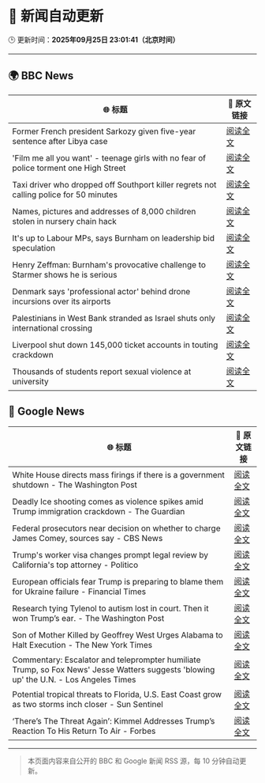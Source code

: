 # 🧠 新闻自动更新

🕒 更新时间：**2025年09月25日 23:01:41（北京时间）**

---

## 🌍 BBC News

| 🌐 标题 | 🔗 原文链接 |
|--------|-------------|
| Former French president Sarkozy given five-year sentence after Libya case | [阅读全文](https://www.bbc.com/news/articles/cp98kepmj9lo?at_medium=RSS&at_campaign=rss) |
| 'Film me all you want' - teenage girls with no fear of police torment one High Street | [阅读全文](https://www.bbc.com/news/articles/c0q751vlxw1o?at_medium=RSS&at_campaign=rss) |
| Taxi driver who dropped off Southport killer regrets not calling police for 50 minutes | [阅读全文](https://www.bbc.com/news/articles/cpd96g46vzwo?at_medium=RSS&at_campaign=rss) |
| Names, pictures and addresses of 8,000 children stolen in nursery chain hack | [阅读全文](https://www.bbc.com/news/articles/c62ldyvpwv9o?at_medium=RSS&at_campaign=rss) |
| It's up to Labour MPs, says Burnham on leadership bid speculation | [阅读全文](https://www.bbc.com/news/articles/c7v1m873mjyo?at_medium=RSS&at_campaign=rss) |
| Henry Zeffman: Burnham's provocative challenge to Starmer shows he is serious | [阅读全文](https://www.bbc.com/news/articles/cx275r1l3xpo?at_medium=RSS&at_campaign=rss) |
| Denmark says 'professional actor' behind drone incursions over its airports | [阅读全文](https://www.bbc.com/news/articles/c7401vk4lgzo?at_medium=RSS&at_campaign=rss) |
| Palestinians in West Bank stranded as Israel shuts only international crossing | [阅读全文](https://www.bbc.com/news/articles/c9wd74r0qdvo?at_medium=RSS&at_campaign=rss) |
| Liverpool shut down 145,000 ticket accounts in touting crackdown | [阅读全文](https://www.bbc.com/sport/football/articles/c39rp81knypo?at_medium=RSS&at_campaign=rss) |
| Thousands of students report sexual violence at university | [阅读全文](https://www.bbc.com/news/articles/cq65z20pde2o?at_medium=RSS&at_campaign=rss) |

## 📰 Google News

| 🌐 标题 | 🔗 原文链接 |
|--------|-------------|
| White House directs mass firings if there is a government shutdown - The Washington Post | [阅读全文](https://news.google.com/rss/articles/CBMikwFBVV95cUxOUGNjMWt6aWRtN0JaV0VmYlhJUzZHdWJfYjRqVkFPWDR1OXVwLTJYYUgzNjNSdnlNTFVtV19WVU5IZE9vMldIa1d4aVdRc0lHS2VmWm9UazVKR1N0Y1FNM0JiNmlwbmc5dVFocjVOR0w2LTVXOU9oWTVubmF6TmxldXEtclk0RFVWOGpMTW9aN0ZUMEU?oc=5) |
| Deadly Ice shooting comes as violence spikes amid Trump immigration crackdown - The Guardian | [阅读全文](https://news.google.com/rss/articles/CBMiggFBVV95cUxQQ2Z1NnVrWkt1cWRmR2hzdHRuVnI2NVBxZTU5c08xNmFRbGpfaWtRUFFDWWprQWJGbXA0QXpoalBpaFJEZGFZZnN6ak9BbUdieEpPdXpHMUxSQjNONm5waDUxWE9OdjRVQzVSTHo2RG5keU5FeThsYklra0hCbkJZTXpB?oc=5) |
| Federal prosecutors near decision on whether to charge James Comey, sources say - CBS News | [阅读全文](https://news.google.com/rss/articles/CBMiigFBVV95cUxQNlFGRTBCRHRCNXZnbnBNX3VRX2YyTUs0bS04V1pGaXNmTUYxRHhTTS1MeTdLRkFiVTk3TmJpYWN5a0hxcGtJRnpjRkdLYXcwak0wbG9RSHhpQnMwT3BON0szOFhhTGFkQUphQ2F2ZHBnVFdDaklhRUJYT0U4MVhVSE5LNU5Sa2Z2TWfSAY8BQVVfeXFMUFlvS0hCUkpGb0J3R1JGY21tRzFWdk1HNnFDS0kxZWRjWlc2R1Ytc3BNWVVSbTdZSEVCRGZVU0ZzVTY0T2ZfX1dVY2RIeGs5MTNWaDktZmJ3bFlwZVdjZS11SkRYaXY4WXhTV2RvRVpXYm1tbElVakV4bEZpN1d6ZnpUSklDQ2stSU0xcGtlajg?oc=5) |
| Trump's worker visa changes prompt legal review by California's top attorney - Politico | [阅读全文](https://news.google.com/rss/articles/CBMikgFBVV95cUxNd2I1WXNkY3hueHFBeUZ2blJmUDZKNU1hZTYtNTN6R01sRUl5MEhUNVBIYWNlNktxUF9RNDNBOG5hcmFFTU9MeUJ5SWJEb3VLUDl6dU1tZGxQTGNjdExLbFpnNHIxbGJhRmo3YlR0MnJVRHEwYjMyYXRNaklKMnpXekdUMDBfUDdqaFlleFRIVkFnUQ?oc=5) |
| European officials fear Trump is preparing to blame them for Ukraine failure - Financial Times | [阅读全文](https://news.google.com/rss/articles/CBMicEFVX3lxTE9nc1pyV25qbEo0ZFRoNEVmUFBrVkR1ODVkYTV3bEF5RDlaQUwtYUgySDVhY1Z2REl2VXhhT2lpRFczSHMxRVFhLW1nNGgyVW9tVGFwcTBLNkNwM0RpYUFyVVNPeE9HOUxYd29GODYxd2M?oc=5) |
| Research tying Tylenol to autism lost in court. Then it won Trump’s ear. - The Washington Post | [阅读全文](https://news.google.com/rss/articles/CBMikAFBVV95cUxNZ2Z2bVpvTS1ra0FSOEJ3RExoYUt1SU5BTG1TYTVFVTFNMlFPbmJxdlN5SUxFVUpFcVlUaUNaZDlPNTdrcWtvYkF4am8yT0dDQVpKY1lOZl9QYUVtck91bjRndUZTbUNBWDJMcnh0UFpITHliUEtYMmV4anZQRWZYQVV0NmVBek5jUndLRmx3ODE?oc=5) |
| Son of Mother Killed by Geoffrey West Urges Alabama to Halt Execution - The New York Times | [阅读全文](https://news.google.com/rss/articles/CBMikgFBVV95cUxNb09yTXNnQ2g4ZHM4ZGVIczZIUmVCaVBDZTlFZHFsaFNnN1lHVnBySzNld0hDRVJ5TXROOUxwQlZZamFNUEw2RDBJT2Jrd3pmZmxHbV9BS2FGX1dkTlNBUm1odERWVVpPT3cxNFFrWjI4RjdNNDRnRXRKYmsyX1BYc2R5RkV1ZVBERFljX2V5WTFPZw?oc=5) |
| Commentary: Escalator and teleprompter humiliate Trump, so Fox News' Jesse Watters suggests 'blowing up' the U.N. - Los Angeles Times | [阅读全文](https://news.google.com/rss/articles/CBMinAFBVV95cUxQX0FSam1vTWFvM0o2Vk9rZDFhMXFMeEo1bTR0RWtVeGhLUDdVemV1bzNHMFNNbXMwa1c5YVVvTEh1WHJ3blM0T3NKUUljOFJ5MlpDejhoTnctWnRROWNnZlZ1bVRrdThQMFpLZ2dkNVFZUUotT2xVc2ZCRDREcC1Cd1BldlFJVDFVT0V6NDg2T1E3blFVZXdSREE3Y3k?oc=5) |
| Potential tropical threats to Florida, U.S. East Coast grow as two storms inch closer - Sun Sentinel | [阅读全文](https://news.google.com/rss/articles/CBMinAFBVV95cUxQTG9KVnp2cTFIZC1QQnlybGZnb0F5RzVaeVYwaklqc2JHd096bTdoUmxtc1N1RkwxdzNYd1d2Uk90U1YxYnVBTEVkbGYtTmVfdVRqQ09DbUxFcU1FN0V1MDNPVlcxM3YwRkFHY0pBa3RtR05QQlFmNEF4LUZZOU9RTzdBaE5DMXc4ZVJDMzM3MEhUNGtuN0VPTHFDZzc?oc=5) |
| ‘There’s The Threat Again’: Kimmel Addresses Trump’s Reaction To His Return To Air - Forbes | [阅读全文](https://news.google.com/rss/articles/CBMiywFBVV95cUxPekxKdHhHQk9vX2gySFBOOFYyN1JQbzVVaHJGTzVRM1luMGtVZDRFVHVQMmo0eVk3TWRNcktMaG9YaDNXVDFLNmR5WjMyZXVuQzJwSjVTZ1ZsS1J5NFhheGJNZUpLMkZSaW44WGU1R3JFaWlFRWpud015ODJ4Y2VpQkxFVjJmNV92NjJuZ2hUbHZWZXNtX2NJY1JTeHlLbFJOdFpRaTlEczRXWk1aN2dBLWZ0MVJ2czMyWEhoMWJ2OFhSQV9iR0pTSlhIUQ?oc=5) |

---
> 本页面内容来自公开的 BBC 和 Google 新闻 RSS 源，每 10 分钟自动更新。